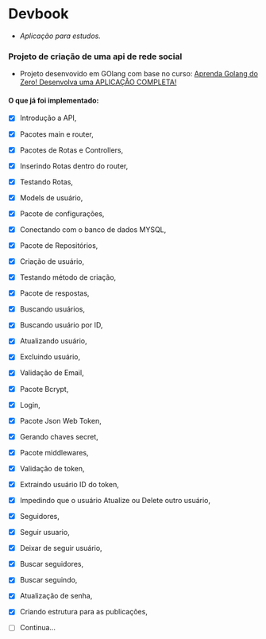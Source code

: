 # Devbook
- *Aplicação para estudos.*

### Projeto de criação de uma api de rede social
- Projeto desenvovido em GOlang com base no curso: [Aprenda Golang do Zero! Desenvolva uma APLICAÇÃO COMPLETA!](https://www.udemy.com/course/aprenda-golang-do-zero-desenvolva-uma-aplicacao-completa/)

#### O que já foi implementado:
- [x] Introdução a API,
- [x] Pacotes main e router,
- [x] Pacotes de Rotas e Controllers,
- [x] Inserindo Rotas dentro do router,
- [x] Testando Rotas,
- [x] Models de usuário,
- [x] Pacote de configurações,
- [x] Conectando com o banco de dados MYSQL,
- [x] Pacote de Repositórios,
- [x] Criação de usuário,
- [x] Testando método de criação,
- [x] Pacote de respostas,
- [x] Buscando usuários,
- [x] Buscando usuário por ID,
- [x] Atualizando usuário,
- [x] Excluindo usuário,
- [x] Validação de Email,
- [x] Pacote Bcrypt,
- [x] Login,
- [x] Pacote Json Web Token,
- [x] Gerando chaves secret,
- [x] Pacote middlewares,
- [x] Validação de token,
- [x] Extraindo usuário ID do token,
- [x] Impedindo que o usuário Atualize ou Delete outro usuário,
- [x] Seguidores,
- [x] Seguir usuario,
- [x] Deixar de seguir usuário,
- [x] Buscar seguidores,
- [x] Buscar seguindo,
- [x] Atualização de senha,
- [x] Criando estrutura para as publicações,
- [ ] Continua...


